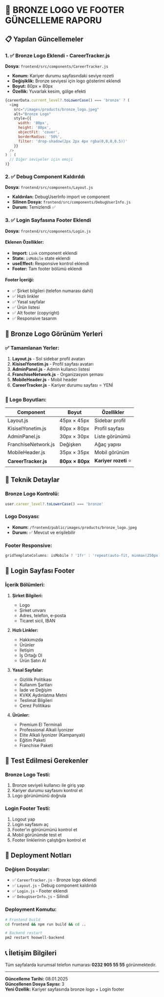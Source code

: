 # 🥉 BRONZE LOGO VE FOOTER GÜNCELLEME RAPORU

## 📋 Yapılan Güncellemeler

### 1. ✅ Bronze Logo Eklendi - CareerTracker.js
**Dosya:** `frontend/src/components/CareerTracker.js`
- **Konum:** Kariyer durumu sayfasındaki seviye rozeti
- **Değişiklik:** Bronze seviyesi için logo gösterimi eklendi
- **Boyut:** 80px × 80px
- **Özellik:** Yuvarlak kesim, gölge efekti

```javascript
{careerData.current_level?.toLowerCase() === 'bronze' ? (
  <img 
    src="/images/products/bronze_logo.jpeg" 
    alt="Bronze Logo"
    style={{
      width: '80px',
      height: '80px',
      objectFit: 'cover',
      borderRadius: '50%',
      filter: 'drop-shadow(2px 2px 4px rgba(0,0,0,0.5))'
    }}
  />
) : (
  // Diğer seviyeler için emoji
)}
```

### 2. ✅ Debug Component Kaldırıldı
**Dosya:** `frontend/src/components/Layout.js`
- **Kaldırılan:** DebugUserInfo import ve component
- **Silinen Dosya:** `frontend/src/components/DebugUserInfo.js`
- **Durum:** Temizlendi ✅

### 3. ✅ Login Sayfasına Footer Eklendi
**Dosya:** `frontend/src/components/Login.js`

#### Eklenen Özellikler:
- **Import:** `Link` component eklendi
- **State:** `isMobile` state eklendi
- **useEffect:** Responsive kontrol eklendi
- **Footer:** Tam footer bölümü eklendi

#### Footer İçeriği:
- ✅ Şirket bilgileri (telefon numarası dahil)
- ✅ Hızlı linkler
- ✅ Yasal sayfalar
- ✅ Ürün listesi
- ✅ Alt footer (copyright)
- ✅ Responsive tasarım

## 🎯 Bronze Logo Görünüm Yerleri

### ✅ Tamamlanan Yerler:
1. **Layout.js** - Sol sidebar profil avatarı
2. **KisiselYonetim.js** - Profil sayfası avatarı
3. **AdminPanel.js** - Admin kullanıcı listesi
4. **FranchiseNetwork.js** - Organizasyon şeması
5. **MobileHeader.js** - Mobil header
6. **CareerTracker.js** - Kariyer durumu sayfası ⭐ YENİ

### 📐 Logo Boyutları:
| Component | Boyut | Özellikler |
|-----------|-------|------------|
| Layout.js | 45px × 45px | Sidebar profil |
| KisiselYonetim.js | 80px × 80px | Profil sayfası |
| AdminPanel.js | 30px × 30px | Liste görünümü |
| FranchiseNetwork.js | Değişken | Ağaç yapısı |
| MobileHeader.js | 35px × 35px | Mobil görünüm |
| **CareerTracker.js** | **80px × 80px** | **Kariyer rozeti** ⭐

## 🔧 Teknik Detaylar

### Bronze Logo Kontrolü:
```javascript
user.career_level?.toLowerCase() === 'bronze'
```

### Logo Dosyası:
- **Konum:** `/frontend/public/images/products/bronze_logo.jpeg`
- **Durum:** ✅ Mevcut ve erişilebilir

### Footer Responsive:
```javascript
gridTemplateColumns: isMobile ? '1fr' : 'repeat(auto-fit, minmax(250px, 1fr))'
```

## 📱 Login Sayfası Footer

### İçerik Bölümleri:
1. **Şirket Bilgileri:**
   - Logo
   - Şirket unvanı
   - Adres, telefon, e-posta
   - Ticaret sicil, IBAN

2. **Hızlı Linkler:**
   - Hakkımızda
   - Ürünler
   - İletişim
   - İş Ortağı Ol
   - Ürün Satın Al

3. **Yasal Sayfalar:**
   - Gizlilik Politikası
   - Kullanım Şartları
   - İade ve Değişim
   - KVKK Aydınlatma Metni
   - Teslimat Bilgileri
   - Çerez Politikası

4. **Ürünler:**
   - Premium El Terminali
   - Professional Alkali İyonizer
   - Elite Alkali İyonizer (Kampanyalı)
   - Eğitim Paketi
   - Franchise Paketi

## 🧪 Test Edilmesi Gerekenler

### Bronze Logo Testi:
1. Bronze seviyeli kullanıcı ile giriş yap
2. Kariyer durumu sayfasını kontrol et
3. Logo görünümünü doğrula

### Login Footer Testi:
1. Logout yap
2. Login sayfasını aç
3. Footer'ın görünümünü kontrol et
4. Mobil görünümde test et
5. Footer linklerinin çalıştığını kontrol et

## 🚀 Deployment Notları

### Değişen Dosyalar:
- ✅ `CareerTracker.js` - Bronze logo eklendi
- ✅ `Layout.js` - Debug component kaldırıldı
- ✅ `Login.js` - Footer eklendi
- ✅ `DebugUserInfo.js` - Silindi

### Deployment Komutu:
```bash
# Frontend build
cd frontend && npm run build && cd ..

# Backend restart
pm2 restart hoowell-backend
```

## 📞 İletişim Bilgileri
Tüm sayfalarda kurumsal telefon numarası **0232 905 55 55** görünmektedir.

---
**Güncelleme Tarihi:** 08.01.2025  
**Güncellenen Dosya Sayısı:** 3  
**Yeni Özellik:** Kariyer sayfasında bronze logo + Login footer